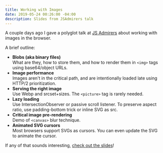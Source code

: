 ```yaml
---
title: Working with Images
date: 2019-05-24 00:26:00 -04:00
description: Slides from JSAdmirers talk
---
```


A couple days ago I gave a polyglot talk at [JS Admirers](http://pdxjs.com/) about working with images in the browser.

A brief outline:

- **Blobs (aka binary files)**<br>
  What are they, how to store them, and how to render them in `<img>` tags using base64/object URLs.
- **Image performance**<br>
  Images aren't in the critical path, and are intentionally loaded late using HTTP/2 prioritization.
- **Serving the right image**<br>
  Use Webp and srcset+sizes. The `<picture>` tag is rarely needed.
- **Lazy loading**<br>
  Use IntersectionObserver or passive scroll listener. To preserve aspect ratio, use padding-bottom trick or inline SVG as src.
- **Critical image pre-rendering**<br>
  Demo of `<canvas>` blur technique.
- **Animated SVG cursors**<br>
  Most browsers support SVGs as cursors. You can even update the SVG to animate the cursor.

If any of that sounds interesting, [check out the slides](https://docs.google.com/presentation/d/1CfaHXlYyHDqcoHqyJVTWoBoE64y2EmLtjfU9OCnxhlg/edit?usp=sharing)!
